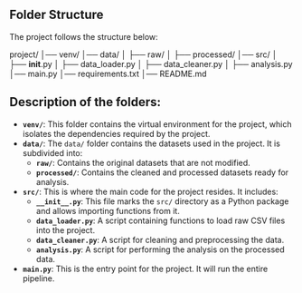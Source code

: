 ## Folder Structure

The project follows the structure below:

project/
│── venv/                  <!-- Python Virtual Environment --> 
│── data/                  <!-- Stores CSV files and other datasets  -->
│   ├── raw/               <!-- Raw, unprocessed data -->
│   ├── processed/         <!-- Processed data, cleaned and ready for analysis -->
│── src/                   <!-- Main source code -->
│   ├── __init__.py        <!-- Initializes the src package -->
│   ├── data_loader.py     <!-- Functions to load CSV files -->
│   ├── data_cleaner.py    <!-- Functions for data cleaning -->
│   ├── analysis.py        <!-- Code for data analysis -->
│── main.py                <!-- Main file that runs the project -->
│── requirements.txt       <!-- Project dependencies -->
│── README.md              <!-- Project documentation -->

## Description of the folders:

- **`venv/`**: This folder contains the virtual environment for the project, which isolates the dependencies required by the project.
- **`data/`**: The `data/` folder contains the datasets used in the project. It is subdivided into:
  - **`raw/`**: Contains the original datasets that are not modified.
  - **`processed/`**: Contains the cleaned and processed datasets ready for analysis.
- **`src/`**: This is where the main code for the project resides. It includes:
  - **`__init__.py`**: This file marks the `src/` directory as a Python package and allows importing functions from it.
  - **`data_loader.py`**: A script containing functions to load raw CSV files into the project.
  - **`data_cleaner.py`**: A script for cleaning and preprocessing the data.
  - **`analysis.py`**: A script for performing the analysis on the processed data.
- **`main.py`**: This is the entry point for the project. It will run the entire pipeline.
